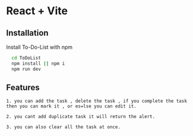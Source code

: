 # React + Vite

## Installation

Install To-Do-List with npm

```bash
  cd ToDoList
  npm install || npm i 
  npm run dev
```

## Features
    1. you can add the task , delete the task , if you complete the task then you can mark it , or es=lse you can edit it.

    2. you cant add duplicate task it will return the alert.

    3. you can also clear all the task at once.
